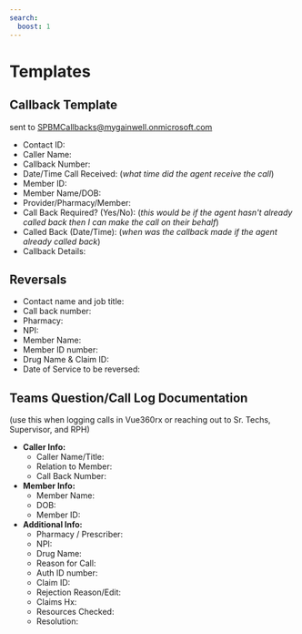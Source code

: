 ```yaml
---
search:
  boost: 1
---
```


# Templates

## Callback Template

sent to SPBMCallbacks@mygainwell.onmicrosoft.com

- Contact ID:
- Caller Name: 
- Callback Number: 
- Date/Time Call Received: (*what time did the agent receive the call*) 
- Member ID:  
- Member Name/DOB:  
- Provider/Pharmacy/Member:  
- Call Back Required? (Yes/No): (*this would be if the agent hasn't already called back then I can make the call on their behalf*) 
- Called Back (Date/Time): (*when was the callback made if the agent already called back*) 
- Callback Details:

## Reversals

- Contact name and job title:  
- Call back number: 
- Pharmacy: 
- NPI: 
- Member Name: 
- Member ID number:  
- Drug Name & Claim ID:  
- Date of Service to be reversed:

## Teams Question/Call Log Documentation

(use this when logging calls in Vue360rx or reaching out to Sr. Techs, Supervisor, and RPH)

- **Caller Info:** 
    - Caller Name/Title:  
    - Relation to Member:
    - Call Back Number:  
- **Member Info:**
  - Member Name:  
  - DOB:  
  - Member ID:  
- **Additional Info:** 
  - Pharmacy / Prescriber:  
  - NPI:
  - Drug Name:  
  - Reason for Call:  
  - Auth ID number:
  - Claim ID:  
  - Rejection Reason/Edit:  
  - Claims Hx:  
  - Resources Checked:  
  - Resolution:  
